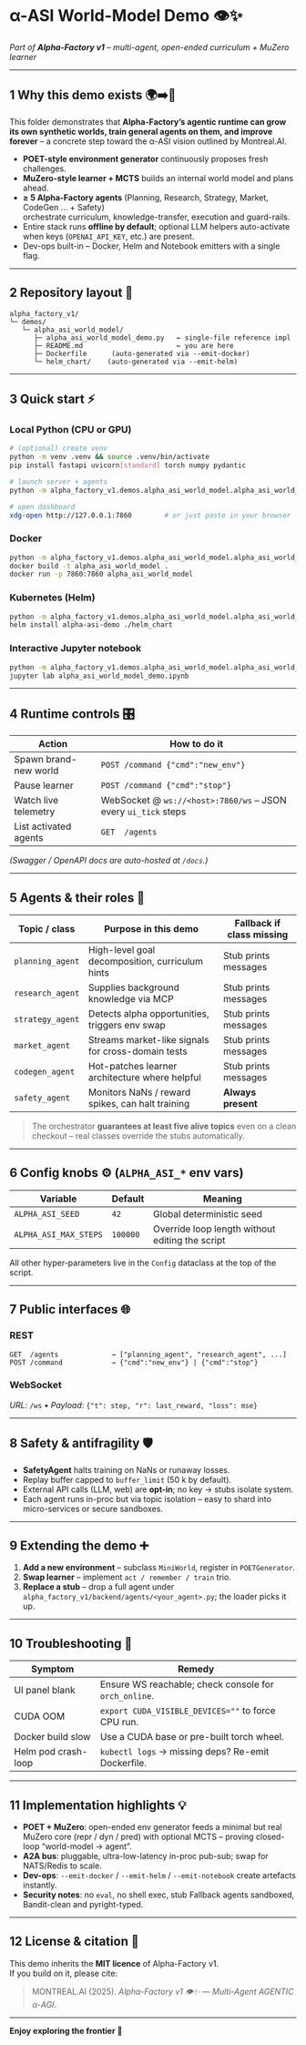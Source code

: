 # α-ASI World-Model Demo 👁️✨  
*Part of **Alpha-Factory v1** – multi-agent, open-ended curriculum + MuZero learner*

---

## 1  Why this demo exists  🌍➡️🤖  
This folder demonstrates that **Alpha-Factory’s agentic runtime can grow its own synthetic
worlds, train general agents on them, and improve forever** – a concrete step toward the
α-ASI vision outlined by Montreal.AI.

* **POET-style environment generator** continuously proposes fresh challenges.  
* **MuZero-style learner + MCTS** builds an internal world model and plans ahead.  
* **≥ 5 Alpha-Factory agents** (Planning, Research, Strategy, Market, CodeGen … + Safety)  
  orchestrate curriculum, knowledge-transfer, execution and guard-rails.  
* Entire stack runs **offline by default**; optional LLM helpers auto-activate
  when keys (`OPENAI_API_KEY`, etc.) are present.  
* Dev-ops built-in – Docker, Helm and Notebook emitters with a single flag.  

---

## 2  Repository layout  📂
```
alpha_factory_v1/
└─ demos/
   └─ alpha_asi_world_model/
      ├─ alpha_asi_world_model_demo.py   ← single-file reference impl
      ├─ README.md                       ← you are here
      ├─ Dockerfile      (auto-generated via --emit-docker)
      └─ helm_chart/    (auto-generated via --emit-helm)
```

---

## 3  Quick start  ⚡

### Local Python (CPU or GPU)
```bash
# (optional) create venv
python -m venv .venv && source .venv/bin/activate
pip install fastapi uvicorn[standard] torch numpy pydantic

# launch server + agents
python -m alpha_factory_v1.demos.alpha_asi_world_model.alpha_asi_world_model_demo --demo

# open dashboard
xdg-open http://127.0.0.1:7860        # or just paste in your browser
```

### Docker
```bash
python -m alpha_factory_v1.demos.alpha_asi_world_model.alpha_asi_world_model_demo --emit-docker
docker build -t alpha_asi_world_model .
docker run -p 7860:7860 alpha_asi_world_model
```

### Kubernetes (Helm)
```bash
python -m alpha_factory_v1.demos.alpha_asi_world_model.alpha_asi_world_model_demo --emit-helm
helm install alpha-asi-demo ./helm_chart
```

### Interactive Jupyter notebook
```bash
python -m alpha_factory_v1.demos.alpha_asi_world_model.alpha_asi_world_model_demo --emit-notebook
jupyter lab alpha_asi_world_model_demo.ipynb
```

---

## 4  Runtime controls  🎛️

| Action                     | How to do it                                                                 |
|----------------------------|------------------------------------------------------------------------------|
| Spawn brand-new world      | `POST /command {"cmd":"new_env"}`                                            |
| Pause learner              | `POST /command {"cmd":"stop"}`                                               |
| Watch live telemetry       | WebSocket @ `ws://<host>:7860/ws` – JSON every `ui_tick` steps               |
| List activated agents      | `GET  /agents`                                                               |

*(Swagger / OpenAPI docs are auto-hosted at `/docs`.)*

---

## 5  Agents & their roles  🤝

| Topic / class        | Purpose in this demo                                   | Fallback if class missing |
|----------------------|--------------------------------------------------------|---------------------------|
| `planning_agent`     | High-level goal decomposition, curriculum hints        | Stub prints messages      |
| `research_agent`     | Supplies background knowledge via MCP                 | Stub prints messages      |
| `strategy_agent`     | Detects alpha opportunities, triggers env swap         | Stub prints messages      |
| `market_agent`       | Streams market-like signals for cross-domain tests     | Stub prints messages      |
| `codegen_agent`      | Hot-patches learner architecture where helpful         | Stub prints messages      |
| `safety_agent`       | Monitors NaNs / reward spikes, can halt training       | **Always present**        |

> The orchestrator **guarantees at least five alive topics** even on a clean checkout –
> real classes override the stubs automatically.

---

## 6  Config knobs  ⚙️  (`ALPHA_ASI_*` env vars)

| Variable               | Default | Meaning                                             |
|------------------------|---------|-----------------------------------------------------|
| `ALPHA_ASI_SEED`       | `42`    | Global deterministic seed                           |
| `ALPHA_ASI_MAX_STEPS`  | `100000`| Override loop length without editing the script     |

All other hyper-parameters live in the `Config` dataclass at the top of the script.

---

## 7  Public interfaces  🌐

### REST
```
GET  /agents             → ["planning_agent", "research_agent", ...]
POST /command            → {"cmd":"new_env"} | {"cmd":"stop"}
```

### WebSocket
*URL*: `/ws`     •     *Payload*: `{"t": step, "r": last_reward, "loss": mse}`

---

## 8  Safety & antifragility  🛡️

* **SafetyAgent** halts training on NaNs or runaway losses.  
* Replay buffer capped to `buffer_limit` (50 k by default).  
* External API calls (LLM, web) are **opt-in**; no key → stubs isolate system.  
* Each agent runs in-proc but via topic isolation – easy to shard into micro-services
  or secure sandboxes.

---

## 9  Extending the demo  ➕

1. **Add a new environment** – subclass `MiniWorld`, register in `POETGenerator`.
2. **Swap learner** – implement `act / remember / train` trio.
3. **Replace a stub** – drop a full agent under  
   `alpha_factory_v1/backend/agents/<your_agent>.py`; the loader picks it up.

---

## 10  Troubleshooting  🔧

| Symptom                  | Remedy |
|--------------------------|--------|
| UI panel blank           | Ensure WS reachable; check console for `orch_online`. |
| CUDA OOM                 | `export CUDA_VISIBLE_DEVICES=""` to force CPU run. |
| Docker build slow        | Use a CUDA base or pre-built torch wheel. |
| Helm pod crash-loop      | `kubectl logs` → missing deps? Re-emit Dockerfile. |

---

## 11  Implementation highlights  💡

* **POET + MuZero**: open-ended env generator feeds a minimal but real MuZero core
  (repr / dyn / pred) with optional MCTS – proving closed-loop “world-model → agent”.  
* **A2A bus**: pluggable, ultra-low-latency in-proc pub-sub; swap for NATS/Redis to scale.  
* **Dev-ops**: `--emit-docker` / `--emit-helm` / `--emit-notebook` create artefacts instantly.  
* **Security notes**: no `eval`, no shell exec, stub Fallback agents sandboxed,  
  Bandit-clean and pyright-typed.  

---

## 12  License & citation  📜

This demo inherits the **MIT licence** of Alpha-Factory v1.  
If you build on it, please cite:

> MONTREAL.AI (2025). *Alpha-Factory v1 👁️✨ — Multi-Agent AGENTIC α-AGI*.

---

**Enjoy exploring the frontier 🚀**
